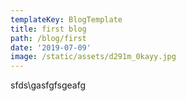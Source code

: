 ```yaml
---
templateKey: BlogTemplate
title: first blog
path: /blog/first
date: '2019-07-09'
image: /static/assets/d291m_0kayy.jpg
---
```

sfds\gasfgfsgeafg
